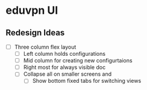 # eduvpn UI

## Redesign Ideas
- [ ] Three column flex layout
  - [ ] Left column holds configurations
  - [ ] Mid column for creating new configurtaions
  - [ ] Right most for always visible doc
  - [ ] Collapse all on smaller screens and 
    - [ ] Show bottom fixed tabs for switching views
